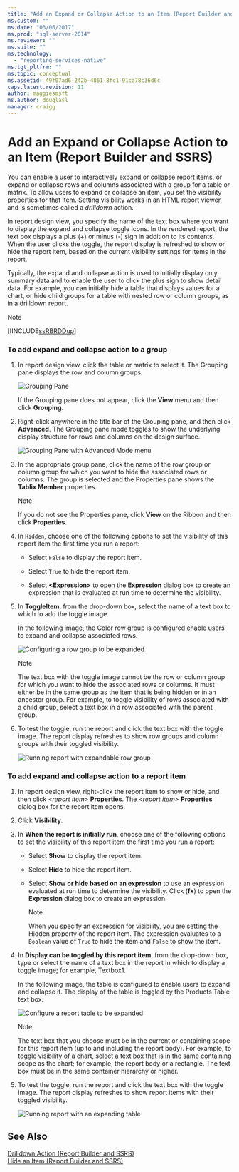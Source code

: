 ```yaml
---
title: "Add an Expand or Collapse Action to an Item (Report Builder and SSRS) | Microsoft Docs"
ms.custom: ""
ms.date: "03/06/2017"
ms.prod: "sql-server-2014"
ms.reviewer: ""
ms.suite: ""
ms.technology: 
  - "reporting-services-native"
ms.tgt_pltfrm: ""
ms.topic: conceptual
ms.assetid: 49f07ad6-242b-4861-8fc1-91ca78c36d6c
caps.latest.revision: 11
author: maggiesmsft
ms.author: douglasl
manager: craigg
---
```

# Add an Expand or Collapse Action to an Item (Report Builder and SSRS)
  You can enable a user to interactively expand or collapse report items, or expand or collapse rows and columns associated with a group for a table or matrix. To allow users to expand or collapse an item, you set the visibility properties for that item. Setting visibility works in an HTML report viewer, and is sometimes called a *drilldown* action.  
  
 In report design view, you specify the name of the text box where you want to display the expand and collapse toggle icons. In the rendered report, the text box displays a plus (+) or minus (-) sign in addition to its contents. When the user clicks the toggle, the report display is refreshed to show or hide the report item, based on the current visibility settings for items in the report.  
  
 Typically, the expand and collapse action is used to initially display only summary data and to enable the user to click the plus sign to show detail data. For example, you can initially hide a table that displays values for a chart, or hide child groups for a table with nested row or column groups, as in a drilldown report.  
  
> [!NOTE]  
>  [!INCLUDE[ssRBRDDup](../../includes/ssrbrddup-md.md)]  
  
### To add expand and collapse action to a group  
  
1.  In report design view, click the table or matrix to select it. The Grouping pane displays the row and column groups.  
  
     ![Grouping Pane](../media/groupingpane.png "Grouping Pane")  
  
     If the Grouping pane does not appear, click the **View** menu and then click **Grouping**.  
  
2.  Right-click anywhere in the title bar of the Grouping pane, and then click **Advanced**. The Grouping pane mode toggles to show the underlying display structure for rows and columns on the design surface.  
  
     ![Grouping Pane with Advanced Mode menu](../media/groupingpane-advancedmode.png "Grouping Pane with Advanced Mode menu")  
  
3.  In the appropriate group pane, click the name of the row group or column group for which you want to hide the associated rows or columns. The group is selected and the Properties pane shows the **Tablix Member** properties.  
  
    > [!NOTE]  
    >  If you do not see the Properties pane, click **View** on the Ribbon and then click **Properties**.  
  
4.  In `Hidden`, choose one of the following options to set the visibility of this report item the first time you run a report:  
  
    -   Select `False` to display the report item.  
  
    -   Select `True` to hide the report item.  
  
    -   Select **\<Expression>** to open the **Expression** dialog box to create an expression that is evaluated at run time to determine the visibility.  
  
5.  In **ToggleItem**, from the drop-down box, select the name of a text box to which to add the toggle image.  
  
     In the following image, the Color row group is configured enable users to expand and collapse associated rows.  
  
     ![Configuring a row group to be expanded](../media/expandcollapse-confighiddentoggleitemwithnumbers.png "Configuring a row group to be expanded")  
  
    > [!NOTE]  
    >  The text box with the toggle image cannot be the row or column group for which you want to hide the associated rows or columns. It must either be in the same group as the item that is being hidden or in an ancestor group. For example, to toggle visibility of rows associated with a child group, select a text box in a row associated with the parent group.  
  
6.  To test the toggle, run the report and click the text box with the toggle image. The report display refreshes to show row groups and column groups with their toggled visibility.  
  
     ![Running report with expandable row group](../media/expandcollapse-runreport-rowgroup.png "Running report with expandable row group")  
  
### To add expand and collapse action to a report item  
  
1.  In report design view, right-click the report item to show or hide, and then click *\<report item>* **Properties**. The *\<report item>* **Properties** dialog box for the report item opens.  
  
2.  Click **Visibility**.  
  
3.  In **When the report is initially run**, choose one of the following options to set the visibility of this report item the first time you run a report:  
  
    -   Select **Show** to display the report item.  
  
    -   Select **Hide** to hide the report item.  
  
    -   Select **Show or hide based on an expression** to use an expression evaluated at run time to determine the visibility. Click (**fx**) to open the **Expression** dialog box to create an expression.  
  
        > [!NOTE]  
        >  When you specify an expression for visibility, you are setting the Hidden property of the report item. The expression evaluates to a `Boolean` value of `True` to hide the item and `False` to show the item.  
  
4.  In **Display can be toggled by this report item**, from the drop-down box, type or select the name of a text box in the report in which to display a toggle image; for example, Textbox1.  
  
     In the following image, the table is configured to enable users to expand and collapse it. The display of the table is toggled by the Products Table text box.  
  
     ![Configure a report table to be expanded](../media/expandcollapse-reporttable.png "Configure a report table to be expanded")  
  
    > [!NOTE]  
    >  The text box that you choose must be in the current or containing scope for this report item (up to and including the report body). For example, to toggle visibility of a chart, select a text box that is in the same containing scope as the chart; for example, the report body or a rectangle. The text box must be in the same container hierarchy or higher.  
  
5.  To test the toggle, run the report and click the text box with the toggle image. The report display refreshes to show report items with their toggled visibility.  
  
     ![Running report with an expanding table](../media/expandcollapse-runreport-reporttable.png "Running report with an expanding table")  
  
## See Also  
 [Drilldown Action &#40;Report Builder and SSRS&#41;](drilldown-action-report-builder-and-ssrs.md)   
 [Hide an Item &#40;Report Builder and SSRS&#41;](../report-builder/hide-an-item-report-builder-and-ssrs.md)  
  
  
